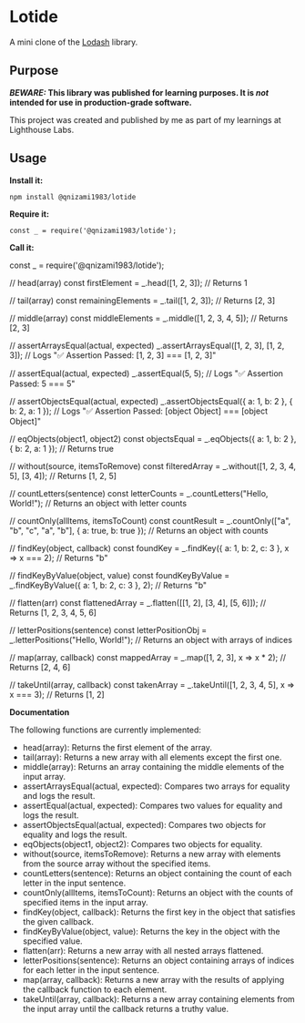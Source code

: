 # Lotide

A mini clone of the [Lodash](https://lodash.com) library.

## Purpose

**_BEWARE:_ This library was published for learning purposes. It is _not_ intended for use in production-grade software.**

This project was created and published by me as part of my learnings at Lighthouse Labs. 

## Usage

**Install it:**

`npm install @qnizami1983/lotide`

**Require it:**

`const _ = require('@qnizami1983/lotide');`

**Call it:**

const _ = require('@qnizami1983/lotide');

// head(array)
const firstElement = _.head([1, 2, 3]); // Returns 1

// tail(array)
const remainingElements = _.tail([1, 2, 3]); // Returns [2, 3]

// middle(array)
const middleElements = _.middle([1, 2, 3, 4, 5]); // Returns [2, 3]

// assertArraysEqual(actual, expected)
_.assertArraysEqual([1, 2, 3], [1, 2, 3]); // Logs "✅ Assertion Passed: [1, 2, 3] === [1, 2, 3]"

// assertEqual(actual, expected)
_.assertEqual(5, 5); // Logs "✅ Assertion Passed: 5 === 5"

// assertObjectsEqual(actual, expected)
_.assertObjectsEqual({ a: 1, b: 2 }, { b: 2, a: 1 }); // Logs "✅ Assertion Passed: [object Object] === [object Object]"

// eqObjects(object1, object2)
const objectsEqual = _.eqObjects({ a: 1, b: 2 }, { b: 2, a: 1 }); // Returns true

// without(source, itemsToRemove)
const filteredArray = _.without([1, 2, 3, 4, 5], [3, 4]); // Returns [1, 2, 5]

// countLetters(sentence)
const letterCounts = _.countLetters("Hello, World!"); // Returns an object with letter counts

// countOnly(allItems, itemsToCount)
const countResult = _.countOnly(["a", "b", "c", "a", "b"], { a: true, b: true }); // Returns an object with counts

// findKey(object, callback)
const foundKey = _.findKey({ a: 1, b: 2, c: 3 }, x => x === 2); // Returns "b"

// findKeyByValue(object, value)
const foundKeyByValue = _.findKeyByValue({ a: 1, b: 2, c: 3 }, 2); // Returns "b"

// flatten(arr)
const flattenedArray = _.flatten([[1, 2], [3, 4], [5, 6]]); // Returns [1, 2, 3, 4, 5, 6]

// letterPositions(sentence)
const letterPositionObj = _.letterPositions("Hello, World!"); // Returns an object with arrays of indices

// map(array, callback)
const mappedArray = _.map([1, 2, 3], x => x * 2); // Returns [2, 4, 6]

// takeUntil(array, callback)
const takenArray = _.takeUntil([1, 2, 3, 4, 5], x => x === 3); // Returns [1, 2]


**Documentation**

The following functions are currently implemented:

* head(array): Returns the first element of the array.
* tail(array): Returns a new array with all elements except the first one.
* middle(array): Returns an array containing the middle elements of the input array.
* assertArraysEqual(actual, expected): Compares two arrays for equality and logs the result.
* assertEqual(actual, expected): Compares two values for equality and logs the result.
* assertObjectsEqual(actual, expected): Compares two objects for equality and logs the result.
* eqObjects(object1, object2): Compares two objects for equality.
* without(source, itemsToRemove): Returns a new array with elements from the source array without the specified items.
* countLetters(sentence): Returns an object containing the count of each letter in the input sentence.
* countOnly(allItems, itemsToCount): Returns an object with the counts of specified items in the input array.
* findKey(object, callback): Returns the first key in the object that satisfies the given callback.
* findKeyByValue(object, value): Returns the key in the object with the specified value.
* flatten(arr): Returns a new array with all nested arrays flattened.
* letterPositions(sentence): Returns an object containing arrays of indices for each letter in the input sentence.
* map(array, callback): Returns a new array with the results of applying the callback function to each element.
* takeUntil(array, callback): Returns a new array containing elements from the input array until the callback returns a truthy value.